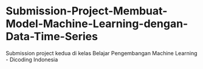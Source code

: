 # Submission-Project-Membuat-Model-Machine-Learning-dengan-Data-Time-Series
Submission project kedua di kelas Belajar Pengembangan Machine Learning - Dicoding Indonesia
